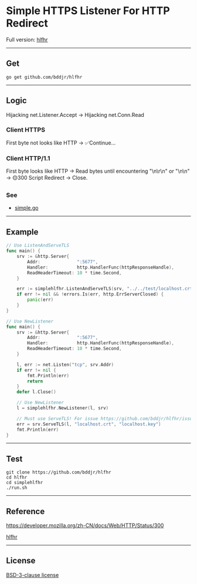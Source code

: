 # Simple HTTPS Listener For HTTP Redirect

Full version: [hlfhr](../)

---

## Get

```
go get github.com/bddjr/hlfhr
```

---

## Logic

Hijacking net.Listener.Accept -> Hijacking net.Conn.Read

### Client HTTPS

First byte not looks like HTTP -> ✅Continue...

### Client HTTP/1.1

First byte looks like HTTP -> Read bytes until encountering "\n\r\n" or "\n\n" -> 🟡300 Script Redirect -> Close.

### See

- [simple.go](simple.go)

---

## Example

```go
// Use ListenAndServeTLS
func main() {
	srv := &http.Server{
		Addr:              ":5677",
		Handler:           http.HandlerFunc(httpResponseHandle),
		ReadHeaderTimeout: 10 * time.Second,
	}

	err := simplehlfhr.ListenAndServeTLS(srv, "../../test/localhost.crt", "../../test/localhost.key")
	if err != nil && !errors.Is(err, http.ErrServerClosed) {
		panic(err)
	}
}
```

```go
// Use NewListener
func main() {
	srv := &http.Server{
		Addr:              ":5677",
		Handler:           http.HandlerFunc(httpResponseHandle),
		ReadHeaderTimeout: 10 * time.Second,
	}

	l, err := net.Listen("tcp", srv.Addr)
	if err != nil {
		fmt.Println(err)
		return
	}
	defer l.Close()

	// Use NewListener
	l = simplehlfhr.NewListener(l, srv)

	// Must use ServeTLS! For issue https://github.com/bddjr/hlfhr/issues/4
	err = srv.ServeTLS(l, "localhost.crt", "localhost.key")
	fmt.Println(err)
}
```

---

## Test

```
git clone https://github.com/bddjr/hlfhr
cd hlfhr
cd simplehlfhr
./run.sh
```

---

## Reference

https://developer.mozilla.org/zh-CN/docs/Web/HTTP/Status/300

[hlfhr](../)

---

## License

[BSD-3-clause license](../LICENSE.txt)
